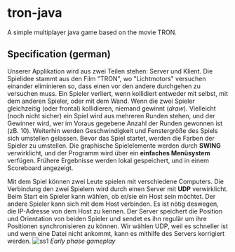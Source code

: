 # tron-java
A simple multiplayer java game based on the movie TRON.

## Specification (german)
Unserer Applikation wird aus zwei Teilen stehen: Server und Klient. Die Spielidee stammt aus den Film "TRON", wo "Lichtmotors" versuchen einander eliminieren so, dass einen vor den andere durchgehen zu versuchen muss. Ein Spieler verliert, wenn kollidiert entweder mit selbst, mit dem anderen Spieler, oder mit dem Wand. Wenn die zwei Spieler gleichzeitig (oder frontal) kollidieren, niemand gewinnt (*draw*). Vielleicht (noch nicht sicher) ein Spiel wird aus mehreren Runden stehen, und der Gewinner wird, wer im Voraus gegebene Anzahl der Runden gewonnen ist (zB. 10). Weiterhin werden Geschwindigkeit und Fenstergröße des Spiels sich umstellen gelassen. Bevor das Spiel startet, werden die Farben der Spieler zu umstellen. Die graphische Spielelemente werden durch **SWING** verwirklicht, und der Programm wird über ein **einfaches Menüsystem** verfügen. Frühere Ergebnisse werden lokal gespeichert, und in einem Scoreboard angezeigt.

Mit dem Spiel können zwei Leute spielen mit verschiedene Computers. Die Verbindung den zwei Spielern wird durch einen Server mit **UDP** verwirklicht. Beim Start ein Spieler kann wählen, ob er/sie ein Host sein möchtet. Der andere Spieler kann sich mit dem Host verbinden. Es ist nötig deswegen, die IP-Adresse von dem Host zu kennen. Der Server speichert die Position und Orientation von beiden Spieler und sendet es ihn regulär um ihre Positionen synchronisieren zu können. Wir wählen UDP, weil es schneller ist und wenn eine Datei nicht ankommt, kann es mithilfe des Servers korrigiert werden.
![ss1](https://user-images.githubusercontent.com/71231495/141695297-0612de70-9437-400b-9310-0d799f531e74.png)
*Early phase gameplay*
